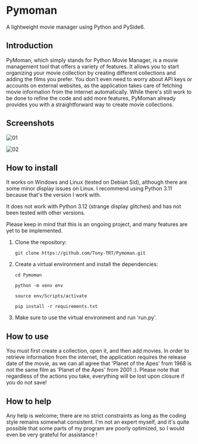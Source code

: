 # Pymoman
A lightweight movie manager using Python and PySide6.

## Introduction
PyMoman, which simply stands for Python Movie Manager, is a movie management tool that offers a variety of features.
It allows you to start organizing your movie collection by creating different collections and adding the films you prefer.
You don't even need to worry about API keys or accounts on external websites, as the application takes care of fetching movie information from the internet automatically.
While there's still work to be done to refine the code and add more features, PyMoman already provides you with a straightforward way to create movie collections.

## Screenshots

![01](https://github.com/Tony-TRT/Pymoman/assets/146631446/fd2442fc-8dbf-4eb9-bfcf-2cd56787c52f)


![02](https://github.com/Tony-TRT/Pymoman/assets/146631446/94211abe-37f9-4db2-bfec-0a21b8f525c8)

## How to install
It works on Windows and Linux (tested on Debian Sid), although there are some minor display issues on Linux.
I recommend using Python 3.11 because that's the version I work with.

It does not work with Python 3.12 (strange display glitches) and has not been tested with other versions.

Please keep in mind that this is an ongoing project, and many features are yet to be implemented.

1) Clone the repository:
   
   `git clone https://github.com/Tony-TRT/Pymoman.git`

2) Create a virtual environment and install the dependencies:
   
   `cd Pymoman`
   
   `python -m venv env`

   `source env/Scripts/activate`

   `pip install -r requirements.txt`

3) Make sure to use the virtual environment and run 'run.py'.

## How to use
You must first create a collection, open it, and then add movies.
In order to retrieve information from the internet, the application requires the release date of the movie, as we can all agree that 'Planet of the Apes' from 1968 is not the same film as 'Planet of the Apes' from 2001 :).
Please note that regardless of the actions you take, everything will be lost upon closure if you do not save!


## How to help
Any help is welcome; there are no strict constraints as long as the coding style remains somewhat consistent.
I'm not an expert myself, and it's quite possible that some parts of my program are poorly optimized, so I would even be very grateful for assistance !
